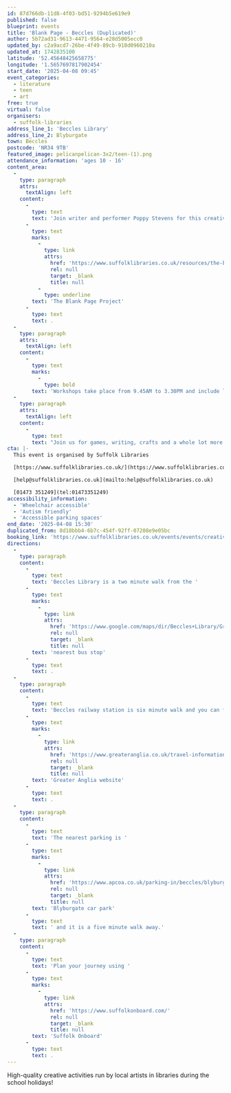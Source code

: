 ```yaml
---
id: 87d766db-11d8-4f03-bd51-9294b5e619e9
published: false
blueprint: events
title: 'Blank Page - Beccles (Duplicated)'
author: 5b72ad31-9613-4471-9564-e28d5005ecc0
updated_by: c2a9acd7-26be-4f49-89cb-918d0960210a
updated_at: 1742835100
latitude: '52.45648425658775'
longitude: '1.5657697817902454'
start_date: '2025-04-08 09:45'
event_categories:
  - literature
  - teen
  - art
free: true
virtual: false
organisers:
  - suffolk-libraries
address_line_1: 'Beccles Library'
address_line_2: Blyburgate
town: Beccles
postcode: 'NR34 9TB'
featured_image: pelicanpelican-3x2/teen-(1).png
attendance_information: 'ages 10 - 16'
content_area:
  -
    type: paragraph
    attrs:
      textAlign: left
    content:
      -
        type: text
        text: 'Join writer and performer Poppy Stevens for this creative workshop for 10-16 year olds at Beccles Library. This workshop will equip you with the skills to harness your creativity and get started! No previous writing experience necessary. Poppy’s workshop is brought to you as part of '
      -
        type: text
        marks:
          -
            type: link
            attrs:
              href: 'https://www.suffolklibraries.co.uk/resources/the-blank-page-project'
              rel: null
              target: _blank
              title: null
          -
            type: underline
        text: 'The Blank Page Project'
      -
        type: text
        text: .
  -
    type: paragraph
    attrs:
      textAlign: left
    content:
      -
        type: text
        marks:
          -
            type: bold
        text: 'Workshops take place from 9.45AM to 3.30PM and include lunch, drinks and snacks!'
  -
    type: paragraph
    attrs:
      textAlign: left
    content:
      -
        type: text
        text: "Join us for games, writing, crafts and a whole lot more. You will come away with a beautifully decorated poem, as well as a bunch of creative prompts to continue your creativity at home. We will also be creating a daisy chain display for the library. These daisies might feature poems, positive affirmations or compliments to plant a seed of kindness for our fellow library users. \_"
cta: |-
  This event is organised by Suffolk Libraries

  [https://www.suffolklibraries.co.uk/](https://www.suffolklibraries.co.uk/) 

  [help@suffolklibraries.co.uk](mailto:help@suffolklibraries.co.uk)

  [01473 351249](tel:01473351249)
accessibility_information:
  - 'Wheelchair accessible'
  - 'Autism friendly'
  - 'Accessible parking spaces'
end_date: '2025-04-08 15:30'
duplicated_from: 8d18bbb4-6b7c-454f-92ff-07208e9e05bc
booking_link: 'https://www.suffolklibraries.co.uk/events/events/creative-writing-poppy-stevens'
directions:
  -
    type: paragraph
    content:
      -
        type: text
        text: 'Beccles Library is a two minute walk from the '
      -
        type: text
        marks:
          -
            type: link
            attrs:
              href: 'https://www.google.com/maps/dir/Beccles+Library/Grove+Road,+Beccles+NR34+9TG/@52.4557532,1.5633626,17z/data=!3m1!4b1!4m14!4m13!1m5!1m1!1s0x47d9f6182299c073:0x2d0c83895bb0b63a!2m2!1d1.5658127!2d52.456262!1m5!1m1!1s0x47d9f61836eabf2f:0xd313f809f0370fac!2m2!1d1.566326!2d52.455276!3e2?entry=ttu'
              rel: null
              target: _blank
              title: null
        text: 'nearest bus stop'
      -
        type: text
        text: .
  -
    type: paragraph
    content:
      -
        type: text
        text: 'Beccles railway station is six minute walk and you can find up to date timetables on the '
      -
        type: text
        marks:
          -
            type: link
            attrs:
              href: 'https://www.greateranglia.co.uk/travel-information/station-information/suy'
              rel: null
              target: _blank
              title: null
        text: 'Greater Anglia website'
      -
        type: text
        text: .
  -
    type: paragraph
    content:
      -
        type: text
        text: 'The nearest parking is '
      -
        type: text
        marks:
          -
            type: link
            attrs:
              href: 'https://www.apcoa.co.uk/parking-in/beccles/blyburgate-beccles/'
              rel: null
              target: _blank
              title: null
        text: 'Blyburgate car park'
      -
        type: text
        text: ' and it is a five minute walk away.'
  -
    type: paragraph
    content:
      -
        type: text
        text: 'Plan your journey using '
      -
        type: text
        marks:
          -
            type: link
            attrs:
              href: 'https://www.suffolkonboard.com/'
              rel: null
              target: _blank
              title: null
        text: 'Suffolk Onboard'
      -
        type: text
        text: .
---
```

High-quality creative activities run by local artists in libraries during the school holidays!